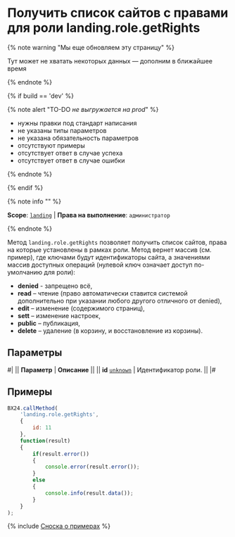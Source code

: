 # Получить список сайтов с правами для роли landing.role.getRights

{% note warning "Мы еще обновляем эту страницу" %}

Тут может не хватать некоторых данных — дополним в ближайшее время

{% endnote %}

{% if build == 'dev' %}

{% note alert "TO-DO _не выгружается на prod_" %}

- нужны правки под стандарт написания
- не указаны типы параметров
- не указана обязательность параметров
- отсутствуют примеры
- отсутствует ответ в случае успеха
- отсутствует ответ в случае ошибки

{% endnote %}

{% endif %}

{% note info "" %}

**Scope**: [`landing`](../../../scopes/permissions.md) | **Права на выполнение**: `администратор`

{% endnote %}

Метод `landing.role.getRights` позволяет получить список сайтов, права на которые установлены в рамках роли. Метод вернет массив (см. пример), где ключами будут идентификаторы сайта, а значениями массив доступных операций (нулевой ключ означает доступ по-умолчанию для роли):

- **denied** - запрещено всё,
- **read** – чтение (право автоматически ставится системой дополнительно при указании любого другого отличного от denied),
- **edit** – изменение (содержимого страниц),
- **sett** – изменение настроек,
- **public** – публикация,
- **delete** – удаление (в корзину, и восстановление из корзины).

## Параметры

#|
|| **Параметр** | **Описание** ||
|| **id**
[`unknown`](../../../data-types.md) | Идентификатор роли. ||
|#

## Примеры

```js
BX24.callMethod(
    'landing.role.getRights',
    {
        id: 11
    },
    function(result)
    {
        if(result.error())
        {
            console.error(result.error());
        }
        else
        {
            console.info(result.data());
        }
    }
);
```

{% include [Сноска о примерах](../../../../_includes/examples.md) %}